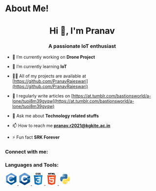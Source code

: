 # About Me!
<h1 align="center">Hi 👋, I'm Pranav</h1>
<h3 align="center">A passionate IoT enthusiast</h3>

- 🔭 I’m currently working on **Drone Project**

- 🌱 I’m currently learning **IoT**

- 👨‍💻 All of my projects are available at [https://github.com/PranavRajeswari](https://github.com/PranavRajeswari)

- 📝 I regularly write articles on [https://at.tumblr.com/bastionsworld/a-lone/tuoi8m39gyqw](https://at.tumblr.com/bastionsworld/a-lone/tuoi8m39gyqw)

- 💬 Ask me about **Technology related stuffs**

- 📫 How to reach me **pranav.r2021@kgkite.ac.in**

- ⚡ Fun fact **SRK Forever**

<h3 align="left">Connect with me:</h3>
<p align="left">
</p>

<h3 align="left">Languages and Tools:</h3>
<p align="left"> <a href="https://www.cprogramming.com/" target="_blank" rel="noreferrer"> <img src="https://raw.githubusercontent.com/devicons/devicon/master/icons/c/c-original.svg" alt="c" width="40" height="40"/> </a> <a href="https://www.w3schools.com/cpp/" target="_blank" rel="noreferrer"> <img src="https://raw.githubusercontent.com/devicons/devicon/master/icons/cplusplus/cplusplus-original.svg" alt="cplusplus" width="40" height="40"/> </a> <a href="https://www.w3schools.com/css/" target="_blank" rel="noreferrer"> <img src="https://raw.githubusercontent.com/devicons/devicon/master/icons/css3/css3-original-wordmark.svg" alt="css3" width="40" height="40"/> </a> <a href="https://www.w3.org/html/" target="_blank" rel="noreferrer"> <img src="https://raw.githubusercontent.com/devicons/devicon/master/icons/html5/html5-original-wordmark.svg" alt="html5" width="40" height="40"/> </a> <a href="https://www.python.org" target="_blank" rel="noreferrer"> <img src="https://raw.githubusercontent.com/devicons/devicon/master/icons/python/python-original.svg" alt="python" width="40" height="40"/> </a> </p>
